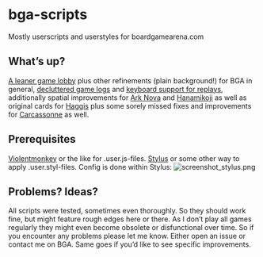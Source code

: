 # bga-scripts
Mostly userscripts and userstyles for boardgamearena.com

## What’s up?
<a href="custom-styles.user.styl">A leaner game lobby</a> plus other refinements (plain background!) for BGA in general, <a href="game-logs-decluttered.user.styl">decluttered game logs</a> and <a href="replay-with-keys.user.js">keyboard support for replays</a>, additionally spatial improvements for <a href="/arknova">Ark Nova</a> and <a href="/hanamikoji">Hanamikoji</a> as well as original cards for <a href="/haggis">Haggis</a> plus some sorely missed fixes and improvements for <a href="/Carcassonne">Carcassonne</a> as well.

## Prerequisites
<a href="https://violentmonkey.github.io/">Violentmonkey</a> or the like for .user.js-files. 
<a href="https://github.com/openstyles/stylus#readme">Stylus</a> or some other way to apply .user.styl-files. Config is done within Stylus:
![screenshot_stylus.png](/img/screenshot_stylus.png?raw=true)

## Problems? Ideas?
All scripts were tested, sometimes even thoroughly. So they should work fine, but might feature rough edges here or there. As I don’t play all games regularly they might even become obsolete or disfunctional over time. So if you encounter any problems please let me know. Either open an issue or contact me on BGA. Same goes if you’d like to see specific improvements.
